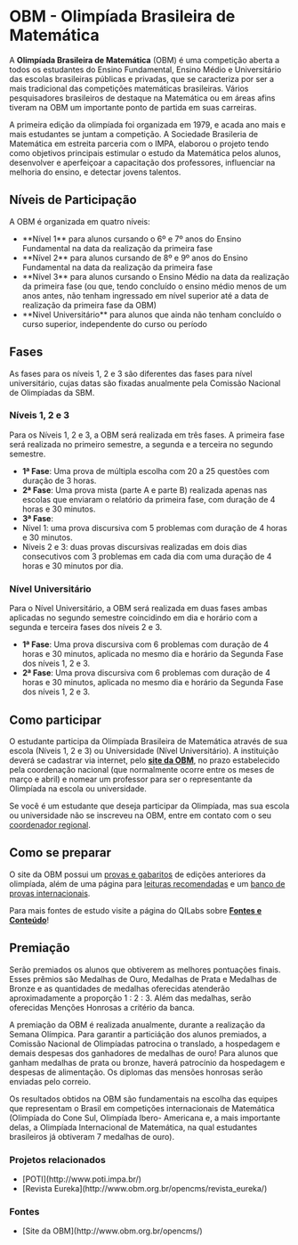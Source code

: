 # OBM - Olimpíada Brasileira de Matemática

A **Olimpíada Brasileira de Matemática** (OBM) é uma competição aberta a todos os estudantes do Ensino Fundamental, Ensino Médio e Universitário das escolas brasileiras públicas e privadas, que se caracteriza por ser a mais tradicional das competições matemáticas brasileiras. Vários pesquisadores brasileiros de destaque na Matemática ou em áreas afins tiveram na OBM um importante ponto de partida em suas carreiras.

A primeira edição da olimpíada foi organizada em 1979, e acada ano mais e mais estudantes se juntam a competição. A Sociedade Brasileria de Matemática em estreita parceria com o IMPA, elaborou o projeto tendo como objetivos principais estimular o estudo da Matemática pelos alunos, desenvolver e aperfeiçoar a capacitação dos professores, influenciar na melhoria do ensino, e detectar jovens talentos.


<section class="wow">

<h2>Níveis de Participação</h2>

A OBM é organizada em quatro níveis:

<ul>
	<li>
		**Nível 1** para alunos cursando o 6º e 7º anos do Ensino Fundamental na data da realização da primeira fase
	</li>
	<li>
		**Nível 2** para alunos cursando de 8º e 9º anos do Ensino Fundamental na data da realização da primeira fase
	</li>
	<li>
		**Nível 3** para alunos cursando o Ensino Médio na data da realização da primeira fase (ou que, tendo concluído o ensino médio menos de um anos antes, não tenham ingressado em nível superior até a data de realização da primeira fase da OBM)
	</li>
	<li>
		**Nivel Universitário** para alunos que ainda não tenham concluído o curso superior, independente do curso ou período
	</li>
</ul>

</section>


## Fases

As fases para os níveis 1, 2 e 3 são diferentes das fases para nível universitário, cujas datas são fixadas anualmente pela Comissão Nacional de Olimpíadas da SBM.

### Níveis 1, 2 e 3

Para os Níveis 1, 2 e 3, a OBM será realizada em três fases. A primeira fase será realizada no primeiro semestre, a segunda e a terceira no segundo semestre.

- **1ª Fase**: Uma prova de múltipla escolha com 20 a 25 questões com duração de 3 horas.
- **2ª Fase**: Uma prova mista (parte A e parte B) realizada apenas nas escolas que enviaram o relatório da primeira fase, com duração de 4 horas e 30 minutos.
- **3ª Fase**:
 - Nível 1: uma prova discursiva com 5 problemas com duração de 4 horas e 30 minutos.
 - Níveis 2 e 3: duas provas discursivas realizadas em dois dias consecutivos com 3 problemas em cada dia com uma duração de 4 horas e 30 minutos por dia.


### Nível Universitário

Para o Nível Universitário, a OBM será realizada em duas fases ambas aplicadas no segundo semestre coincidindo em dia e horário com a segunda e terceira fases dos níveis 2 e 3.

- **1ª Fase**: Uma prova discursiva com 6 problemas com duração de 4 horas e 30 minutos, aplicada no mesmo dia e horário da Segunda Fase dos níveis 1, 2 e 3.
- **2ª Fase**: Uma prova discursiva com 6 problemas com duração de 4 horas e 30 minutos, aplicada no mesmo dia e horário da Segunda Fase dos níveis 1, 2 e 3.

## Como participar

O estudante participa da Olimpíada Brasileira de Matemática através de sua escola (Níveis 1, 2 e 3) ou Universidade (Nível Universitário). A instituição deverá se cadastrar via internet, pelo [**site da OBM**](), no prazo estabelecido pela coordenação nacional (que normalmente ocorre entre os meses de março e abril) e nomear um professor para ser o representante da Olimpíada na escola ou universidade. 

  Se você é um estudante que deseja participar da Olimpíada, mas sua escola ou universidade não se inscreveu na OBM, entre em contato com o seu [coordenador regional](http://wang.impa.br/contato.do).

## Como se preparar

O site da OBM possui um [provas e gabaritos](http://www.obm.org.br/opencms/provas_gabaritos/) de edições anteriores da olimpíada, além de uma página para [leituras recomendadas](http://www.obm.org.br/opencms/como_se_preparar/links/) e um [banco de provas internacionais](http://www.obm.org.br/opencms/como_se_preparar/provas/).

Para mais fontes de estudo visite a página do QILabs sobre [**Fontes e Conteúdo**]()!

## Premiação

Serão premiados os alunos que obtiverem as melhores pontuações finais. Esses prêmios são Medalhas de Ouro, Medalhas de Prata e Medalhas de Bronze e as quantidades de medalhas oferecidas atenderão aproximadamente a proporção 1 : 2 : 3. Além das medalhas, serão oferecidas Menções Honrosas a critério da banca.

A premiação da OBM é realizada anualmente, durante a realização da Semana Olímpica. Para garantir a particiáção dos alunos premiados, a Comissão Nacional de Olimpíadas patrocina o translado, a hospedagem e demais despesas dos ganhadores de medalhas de ouro! Para alunos que ganham medalhas de prata ou bronze, haverá patrocínio da hospedagem e despesas de alimentação. Os diplomas das mensões honrosas serão enviadas pelo correio.

<!-- <div class = "red"> -->

Os resultados obtidos na OBM são fundamentais na escolha das equipes que representam o Brasil em competições internacionais de Matemática (Olimpíada do Cone Sul, Olimpíada Ibero- Americana e, a mais importante delas, a Olimpíada Internacional de Matemática, na qual estudantes brasileiros já obtiveram 7 medalhas de ouro).

<!-- </div> -->

<section class="notes">

<h3>Projetos relacionados</h3>

<ul>
	<li>[POTI](http://www.poti.impa.br/)</li>
	<li>[Revista Eureka](http://www.obm.org.br/opencms/revista_eureka/)</li>
</ul>

<h3>Fontes</h3>

<ul>
	<li>[Site da OBM](http://www.obm.org.br/opencms/)</li>
</ul>

</section>